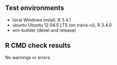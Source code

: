 ## Test environments
* local Windows install, R 3.4.1
* ubuntu Ubuntu 12.04.5 LTS (on travis-ci), R 3.4.0
* win-builder (devel and release)

## R CMD check results
No warnings or errors.